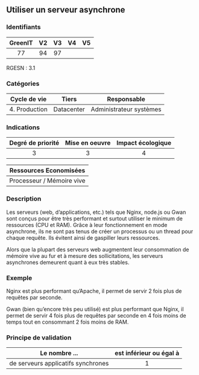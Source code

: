 ## Utiliser un serveur asynchrone

### Identifiants

| GreenIT | V2  | V3  | V4  | V5  |
| :-----: | :-: | :-: | :-: | :-: |
|   77    | 94  | 97  |     |     |

RGESN : 3.1

### Catégories

| Cycle de vie  |   Tiers    |       Responsable       |
| :-----------: | :--------: | :---------------------: |
| 4. Production | Datacenter | Administrateur systèmes |

### Indications

| Degré de priorité | Mise en oeuvre | Impact écologique |
| :---------------: | :------------: | :---------------: |
|         3         |       3        |         4         |

|  Ressources Economisées   |
| :-----------------------: |
| Processeur / Mémoire vive |

### Description

Les serveurs (web, d’applications, etc.) tels que Nginx, node.js ou Gwan sont conçus pour être très performant et surtout utiliser le minimum de ressources (CPU et RAM). Grâce à leur fonctionnement en mode asynchrone, ils ne sont pas tenus de créer un processus ou un thread pour chaque requête. Ils évitent ainsi de gaspiller leurs ressources.

Alors que la plupart des serveurs web augmentent leur consommation de mémoire vive au fur et à mesure des sollicitations, les serveurs asynchrones demeurent quant à eux très stables.

### Exemple

Nginx est plus performant qu’Apache, il permet de servir 2 fois plus de requêtes par seconde.

Gwan (bien qu’encore très peu utilisé) est plus performant que Nginx, il permet de servir 4 fois plus de requêtes par seconde en 4 fois moins de temps tout en consommant 2 fois moins de RAM.

### Principe de validation

| Le nombre ...                      | est inférieur ou égal à |
| ---------------------------------- | :---------------------: |
| de serveurs applicatifs synchrones |            1            |
